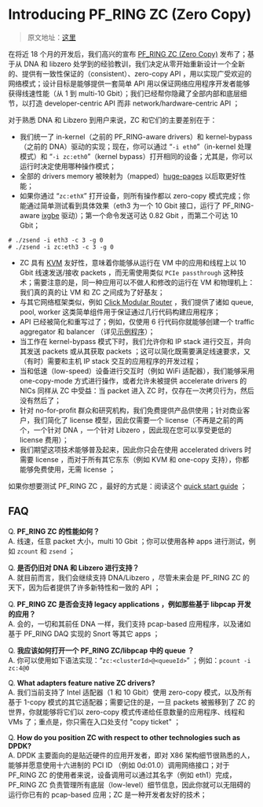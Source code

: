 # Introducing PF_RING ZC (Zero Copy)

> 原文地址：[这里](http://www.ntop.org/pf_ring/introducing-pf_ring-zc-zero-copy/)

在将近 18 个月的开发后，我们高兴的宣布 [PF_RING ZC (Zero Copy)](http://www.ntop.org/products/packet-capture/pf_ring/pf_ring-zc-zero-copy/) 发布了；基于从 DNA 和 libzero 处学到的经验教训，我们决定从零开始重新设计一个全新的、提供有一致性保证的（consistent）、zero-copy API ，用以实现广受欢迎的网络模式；设计目标是能够提供一套简单 API 用以保证网络应用程序开发者能够获得线速性能（从 1 到 multi-10 Gbit）；我们已经帮你隐藏了全部内部和底层细节，以打造 developer-centric API 而非 network/hardware-centric API ；

对于熟悉 DNA 和 Libzero 到用户来说，ZC 和它们的主要差别在于：

- 我们统一了 in-kernel（之前的 PF_RING-aware drivers）和 kernel-bypass（之前的 DNA）驱动的实现；现在，你可以通过 “`-i eth0`”（in-kernel 处理模式）和 “`-i zc:eth0`”（kernel bypass）打开相同的设备；尤其是，你可以运行时决定使用哪种操作模式；
- 全部的 drivers memory 被映射为（mapped）[huge-pages](https://github.com/ntop/PF_RING/blob/dev/doc/README.hugepages.md) 以后取更好性能；
- 如果你通过 “`zc:ethX`” 打开设备，则所有操作都以 zero-copy 模式完成；你能通过简单测试看到具体效果（eth3 为一个 10 Gbit 接口，运行了 PF_RING-aware [ixgbe](https://github.com/ntop/PF_RING/tree/dev/drivers/intel/ixgbe/ixgbe-4.1.5-zc/src) 驱动）；第一个命令发送可达 0.82 Gbit ，而第二个可达 10 Gbit；
```
# ./zsend -i eth3 -c 3 -g 0
# ./zsend -i zc:eth3 -c 3 -g 0
```
- ZC 具有 [KVM](https://en.wikipedia.org/wiki/Kernel-based_Virtual_Machine) 友好性，意味着你能够从运行在 VM 中的应用和线程上以 10 Gbit 线速发送/接收 packets ，而无需使用类似 `PCIe passthrough` 这种技术；需要注意的是，同一种应用可以不做人和修改的运行在 VM 和物理机上：我们真的真的让 VM 和 ZC 之间成为了好基友；
- 与其它网络框架类似，例如 [Click Modular Router](http://read.cs.ucla.edu/click/click) ，我们提供了诸如 queue, pool, worker 这类简单组件用于保证通过几行代码构建应用程序；
- API 已经被简化和重写过了；例如，仅使用 6 行代码你就能够创建一个 traffic aggregator 和 balancer （详见[示例程序](https://github.com/ntop/PF_RING/blob/dev/userland/examples_zc/README.examples)）；
- 当工作在 kernel-bypass 模式下时，我们允许你和 IP stack 进行交互，并向其发送 packets 或从其获取 packets ；这可以简化既需要满足线速要求，又（有时）需要和主机 IP stack 交互的应用程序的开发过程；
- 当和低速（low-speed）设备进行交互时（例如 WiFi 适配器），我们能够采用 one-copy-mode 方式进行操作，或者允许未被提供 accelerate drivers 的 NICs 同样从 ZC 中受益：当 packet 进入 ZC 时，仅存在一次拷贝行为，然后没有然后了；
- 针对 no-for-profit 群众和研究机构，我们免费提供产品供使用；针对商业客户，我们简化了 license 模型，因此仅需要一个 license（不再是之前的两个，一个针对 DNA ，一个针对 Libzero ，因此现在您可以享受更低的 license 费用）；
- 我们期望这项技术能够普及起来，因此你只会在使用 accelerated drivers 时需要 license ，而对于所有其它东东（例如 KVM 和 one-copy 支持），你都能够免费使用，无需 license ；

如果你想要测试 PF_RING ZC ，最好的方式是：阅读这个 [quick start guide](https://github.com/ntop/PF_RING/blob/dev/userland/examples_zc/README.quickstart) ；


## FAQ

Q. **PF_RING ZC 的性能如何？**   
A. 线速，任意 packet 大小，multi 10 Gbit ；你可以使用各种 apps 进行测试，例如 `zcount` 和 `zsend` ；

Q. **是否仍旧对 DNA 和 Libzero 进行支持？**   
A. 就目前而言，我们会继续支持 DNA/Libzero ，尽管未来会是 PF_RING ZC 的天下，因为后者提供了许多新特性和一致的 API ；

Q. **PF_RING ZC 是否会支持 legacy applications ，例如那些基于 libpcap 开发的应用？**   
A. 会的，一切和其前任 DNA 一样，我们支持 pcap-based 应用程序，以及诸如基于 PF_RING DAQ 实现的 Snort 等其它 apps ；

Q. **我应该如何打开一个 PF_RING ZC/libpcap 中的 queue ？**   
A. 你可以使用如下语法实现：“`zc:<clusterId>@<queueId>`” ；例如：`pcount -i zc:4@0`

Q. **What adapters feature native ZC drivers?**   
A. 我们当前支持了 Intel 适配器（1 和 10 Gbit）使用 zero-copy 模式，以及所有基于 1-copy 模式的其它适配器；需要记住的是，一旦 packets 被搬移到了 ZC 的世界，你就能够将它们以 zero-copy 模式传递给任意数量的应用程序、线程和 VMs 了；重点是，你只需在入口处支付 "copy ticket" ；

Q. **How do you position ZC with respect to other technologies such as DPDK?**   
A. DPDK 主要面向的是贴近硬件的应用开发者，即对 X86 架构细节很熟悉的人，能够并愿意使用十六进制的 PCI ID （例如 0d:01.0）调用网络接口；对于 PF_RING ZC 的使用者来说，设备调用可以通过其名字（例如 eth1）完成，PF_RING ZC 负责管理所有底层（low-level）细节信息，因此你就可以无阻碍的运行你已有的 pcap-based 应用；ZC 是一种开发者友好的技术；
